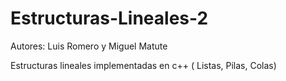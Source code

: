 # Estructuras-Lineales-2

Autores: Luis Romero y Miguel Matute

Estructuras lineales implementadas en c++ ( Listas, Pilas, Colas)
